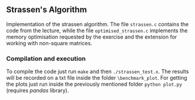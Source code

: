 ## Strassen's Algorithm
Implementation of the strassen algorithm. 
The file `strassen.c` contains the code from the lecture, while the file `optimised_strassen.c` implements the memory optimisation requested by the exercise and the extension for working with non-square matrices.

### Compilation and execution
To compile the code just run `make` and then `./strassen_test.x`. The results will be recorded on a txt file inside the folder `\benchmark_plot`. For getting the plots just run inside the previously mentioned folder `python plot.py` (requires *pandas* library).